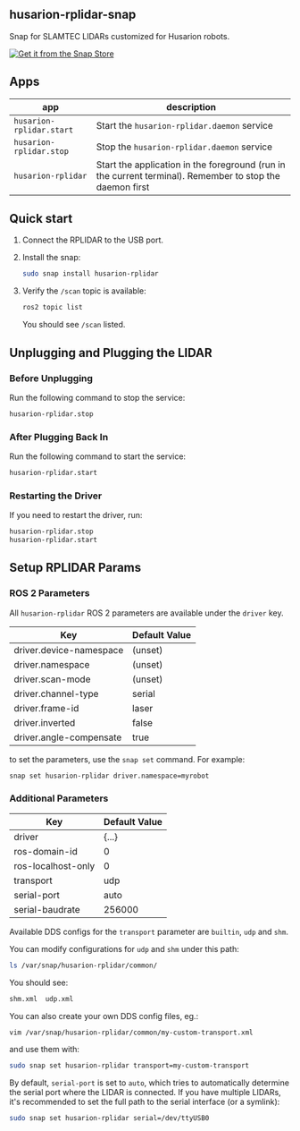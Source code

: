 ## husarion-rplidar-snap

Snap for SLAMTEC LIDARs customized for Husarion robots.

[![Get it from the Snap Store](https://snapcraft.io/static/images/badges/en/snap-store-black.svg)](https://snapcraft.io/husarion-rplidar)

## Apps

| app | description |
| - | - |
| `husarion-rplidar.start` | Start the `husarion-rplidar.daemon` service |
| `husarion-rplidar.stop` | Stop the `husarion-rplidar.daemon` service |
| `husarion-rplidar` | Start the application in the foreground (run in the current terminal). Remember to stop the daemon first |

## Quick start

1. Connect the RPLIDAR to the USB port.
2. Install the snap:

   ```bash
   sudo snap install husarion-rplidar
   ```

3. Verify the `/scan` topic is available:

   ```bash
   ros2 topic list
   ```

   You should see `/scan` listed.

## Unplugging and Plugging the LIDAR

### Before Unplugging

Run the following command to stop the service:

```bash
husarion-rplidar.stop
```

### After Plugging Back In

Run the following command to start the service:

```bash
husarion-rplidar.start
```

### Restarting the Driver

If you need to restart the driver, run:

```bash
husarion-rplidar.stop
husarion-rplidar.start
```

## Setup RPLIDAR Params

### ROS 2 Parameters

All `husarion-rplidar` ROS 2 parameters are available under the `driver` key.

| Key | Default Value |
| - | - |
| driver.device-namespace | (unset) |
| driver.namespace | (unset) |
| driver.scan-mode | (unset) |
| driver.channel-type | serial |
| driver.frame-id | laser |
| driver.inverted | false |
| driver.angle-compensate | true |

to set the parameters, use the `snap set` command. For example:

```bash
snap set husarion-rplidar driver.namespace=myrobot
```

### Additional Parameters

| Key | Default Value |
| - | - |
| driver | {...} |
| ros-domain-id | 0 |
| ros-localhost-only | 0 |
| transport | udp |
| serial-port | auto |
| serial-baudrate | 256000 |

Available DDS configs for the `transport` parameter are `builtin`, `udp` and `shm`.

You can modify configurations for `udp` and `shm` under this path:

```bash
ls /var/snap/husarion-rplidar/common/
```

You should see:

```bash
shm.xml  udp.xml
```

You can also create your own DDS config files, eg.:

```bash
vim /var/snap/husarion-rplidar/common/my-custom-transport.xml
```

and use them with:

```bash
sudo snap set husarion-rplidar transport=my-custom-transport
```

By default, `serial-port` is set to `auto`, which tries to automatically determine the serial port where the LIDAR is connected. If you have multiple LIDARs, it's recommended to set the full path to the serial interface (or a symlink):

```bash
sudo snap set husarion-rplidar serial=/dev/ttyUSB0
```
